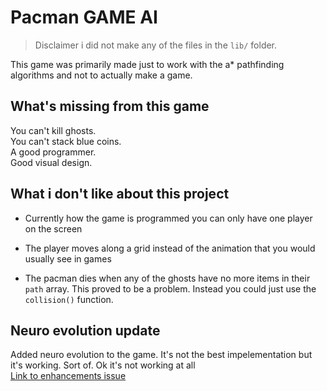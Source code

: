 # Pacman GAME AI

> Disclaimer i did not make any of the files in the `lib/` folder.

This game was primarily made just to work with the a* pathfinding algorithms and not to actually make a game.

## What's missing from this game

You can't kill ghosts.  
You can't stack blue coins.  
A good programmer.  
Good visual design.  

## What i don't like about this project

* Currently how the game is programmed you can only have one player on the screen

* The player moves along a grid instead of the animation that you would usually see in games

* The pacman dies when any of the ghosts have no more items in their `path` array. This proved to be a problem. Instead you could just use the `collision()` function.

## Neuro evolution update

Added neuro evolution to the game. It's not the best impelementation but it's working. Sort of. Ok it's not working at all  
[Link to enhancements issue](https://github.com/charbelsako/pacman/issues/28)
